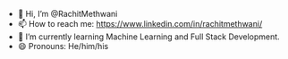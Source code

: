 - 👋 Hi, I’m @RachitMethwani
- 📫 How to reach me: https://www.linkedin.com/in/rachitmethwani/
- 🌱 I’m currently learning Machine Learning and Full Stack Development.
- 😄 Pronouns: He/him/his

<!---
RachitMethwani/RachitMethwani is a ✨ special ✨ repository because its `README.md` (this file) appears on your GitHub profile.
You can click the Preview link to take a look at your changes.
--->
